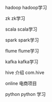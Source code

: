 hadoop hadoop学习

zk zk学习

scala scala学习

spark spark学习

flume flume学习

kafka kafka学习

hive 介绍
com.hive

online 电商项目


python python 学习
